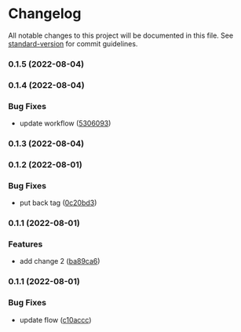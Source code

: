# Changelog

All notable changes to this project will be documented in this file. See [standard-version](https://github.com/conventional-changelog/standard-version) for commit guidelines.

### 0.1.5 (2022-08-04)

### 0.1.4 (2022-08-04)


### Bug Fixes

* update workflow ([5306093](https://github.com/0xknon/gitflow/commit/530609321b6df83e6e822794bfd175144f4ab06f))

### 0.1.3 (2022-08-04)

### 0.1.2 (2022-08-01)


### Bug Fixes

* put back tag ([0c20bd3](https://github.com/0xknon/gitflow/commit/0c20bd34aa5fa87f227f557f6fda1626671237dd))

### 0.1.1 (2022-08-01)


### Features

* add change 2 ([ba89ca6](https://github.com/0xknon/gitflow/commit/ba89ca6d9861ac7aaea71a848182bca6d3163f92))

### 0.1.1 (2022-08-01)


### Bug Fixes

* update flow ([c10accc](https://github.com/0xknon/gitflow/commit/c10accc10d502d6f90e133bcfe3f0867e84b06ba))
